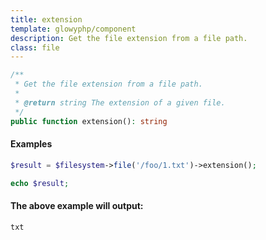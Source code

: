 ```yaml
---
title: extension
template: glowyphp/component
description: Get the file extension from a file path.
class: file
---
```


```php
/**
 * Get the file extension from a file path.
 *
 * @return string The extension of a given file.
 */
public function extension(): string
```

#### Examples

```php
$result = $filesystem->file('/foo/1.txt')->extension();

echo $result;
```

#### The above example will output:

```text
txt
```
